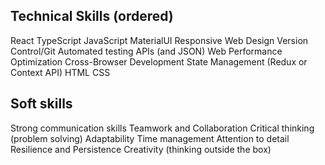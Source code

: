 ## Technical Skills (ordered)

React
TypeScript
JavaScript
MaterialUI
Responsive Web Design
Version Control/Git
Automated testing
APIs (and JSON)
Web Performance Optimization
Cross-Browser Development
State Management (Redux or Context API)
HTML
CSS

## Soft skills
Strong communication skills
Teamwork and Collaboration
Critical thinking (problem solving)
Adaptability
Time management
Attention to detail
Resilience and Persistence
Creativity (thinking outside the box)